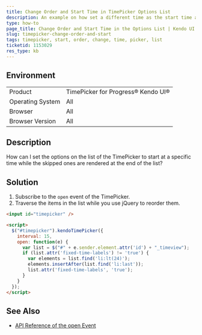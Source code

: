 ```yaml
---
title: Change Order and Start Time in TimePicker Options List
description: An example on how set a different time as the start time and change the order of the options in the list of the Kendo UI TimePicker.
type: how-to
page_title: Change Order and Start Time in the Options List | Kendo UI TimePicker
slug: timepicker-change-order-and-start
tags: timepicker, start, order, change, time, picker, list
ticketid: 1153029
res_type: kb
---
```


## Environment

<table>
 <tr>
  <td>Product</td>
  <td>TimePicker for Progress® Kendo UI®</td>
 </tr>
 <tr>
  <td>Operating System</td>
  <td>All</td>
 </tr>
 <tr>
  <td>Browser</td>
  <td>All</td>
 </tr>
 <tr>
  <td>Browser Version</td>
  <td>All</td>
 </tr>
</table>

## Description

How can I set the options on the list of the TimePicker to start at a specific time while the skipped ones are rendered at the end of the list?

## Solution

1. Subscribe to the `open` event of the TimePicker.
1. Traverse the items in the list while you use jQuery to reorder them.

```html
<input id="timepicker" />

<script>
  $("#timepicker").kendoTimePicker({
    interval: 15,
    open: function(e) {
      var list = $("#" + e.sender.element.attr('id') + "_timeview");
      if (list.attr('fixed-time-labels') != 'true') {
        var elements = list.find('li:lt(24)');
        elements.insertAfter(list.find('li:last'));
        list.attr('fixed-time-labels', 'true');
      }
    }
  });
</script>
```

## See Also

* [API Reference of the open Event](https://docs.telerik.com/kendo-ui/api/javascript/ui/timepicker/events/open)
